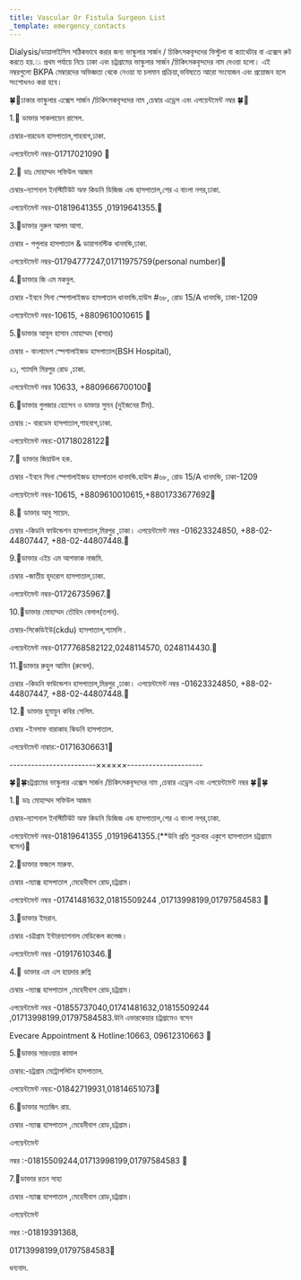 ```yaml
---
title: Vascular Or Fistula Surgeon List
_template: emergency_contacts
---
```

Dialysis/ডায়ালাইসিস সঠিকভাবে করার জন্য ভাস্কুলার সার্জন / চিকিৎসকবৃন্দদের ফিস্টুলা বা ক্যাথেটার বা এক্সেস রুট করতে হয়.💥 প্রথম পর্যায়ে নিচে ঢাকা এবং চট্রগ্রামের ভাস্কুলার সার্জন /চিকিৎসকবৃন্দদের নাম দেওয়া হলো। এই নম্বরগুলো BKPA মেম্বারদের অভিজ্ঞতা থেকে নেওয়া যা চলমান প্রক্রিয়া,ভবিষ্যতে আরো সংযোজন এবং প্রয়োজন হলে সংশোধনও করা হবে।

🍀🔰ঢাকার ভাস্কুলার এক্সেস সার্জন /চিকিৎসকবৃন্দদের নাম ,চেম্বার এড্রেস এবং এপয়েন্টমেন্ট নম্বর 🍀🔰

1\.🔷️ ডাক্তার সাকলায়েন রাসেল.

চেম্বার-বারডেম হাসপাতাল,শাহবাগ,ঢাকা.

এপয়েন্টমেন্ট নম্বর-01717021090 🔶️

2\.🔷️ ডাঃ মোহাম্মদ সফিউল আজম

চেম্বার-ন্যাশনাল ইনস্টিটিউট অফ কিডনি ডিজিজ এন্ড হাসপাতাল,শের এ বাংলা নগর,ঢাকা.

এপয়েন্টমেন্ট নম্বর-01819641355 ,01919641355.🔶️

3\.🔷️ডাক্তার নুরুল আলম আগা.

চেম্বার - পপুলার হাসপাতাল & ডায়াগনস্টিক ধানমন্ডি,ঢাকা.

এপয়েন্টমেন্ট নম্বর-01794777247,01711975759(personal number)🔶️

4\.🔷️ডাক্তার জি এম মকবুল.

চেম্বার -ইবনে সিনা স্পেশালাইজড হাসপাতাল ধানমন্ডি.হাউস #৬৮, রোড 15/A  ধানমন্ডি,  ঢাকা-1209

এপয়েন্টমেন্ট নম্বর-10615, +8809610010615 🔶️

5\.🔷️ডাক্তার আবুল হাসান মোহাম্মদ (বাসার)

চেম্বার - বাংলাদেশ স্পেশালাইজড হাসপাতাল(BSH Hospital),

২১, শ্যামলি মিরপুর রোড ,ঢাকা.

এপয়েন্টমেন্ট নম্বর 10633, +8809666700100🔶️

6\.🔷️ডাক্তার গুলজার হোসেন ও ডাক্তার সুমন (দুইজনের টিম).

চেম্বার :- বারডেম হাসপাতাল,শাহবাগ,ঢাকা.

এপয়েন্টমেন্ট নম্বর:-01718028122🔶️

7\.🔷️ ডাক্তার জিয়াউল হক.

চেম্বার -ইবনে সিনা স্পেশালাইজড হাসপাতাল ধানমন্ডি.হাউস #৬৮, রোড 15/A  ধানমন্ডি,  ঢাকা-1209

এপয়েন্টমেন্ট নম্বর-10615, +8809610010615,+8801733677692🔶️

8\.🔷️ ডাক্তার আবু সায়েদ.

চেম্বার -কিডনি ফাউন্ডেশন হাসপাতাল,মিরপুর ,ঢাকা। এপয়েন্টমেন্ট নম্বর -01623324850, +88-02-44807447, +88-02-44807448.🔸

9\.🔷️ডাক্তার এইচ এম আশফাক নাজমি.

চেম্বার -জাতীয় হৃদরোগ হাসপাতাল,ঢাকা.

এপয়েন্টমেন্ট নম্বর-01726735967.🔶️

10\.🔷️ডাক্তার মোহাম্মদ তৌহিদ বেলাল(তপন).

চেম্বার-সিকেডিইউ(ckdu) হাসপাতাল,শ্যামলি .

এপয়েন্টমেন্ট নম্বর-0177768582122,0248114570, 0248114430.🔶️

11\.🔹ডাক্তার রুহুল আমিন (রুবেল).

চেম্বার -কিডনি ফাউন্ডেশন হাসপাতাল,মিরপুর ,ঢাকা। এপয়েন্টমেন্ট নম্বর -01623324850, +88-02-44807447, +88-02-44807448.🔸

12\.🔷️ ডাক্তার হুমায়ুন কবির সেলিম.

চেম্বার -ইনসাফ বারাকাহ কিডনি হাসপাতাল.

এপয়েন্টমেন্ট নাম্বার:-01716306631🔶️

\------------------------××××××---------------------

🍀🔰🍀চট্রগ্রামের ভাস্কুলার এক্সেস সার্জন /চিকিৎসকবৃন্দদের নাম ,চেম্বার এড্রেস এবং এপয়েন্টমেন্ট নম্বর 🍀🔰🍀

1\.🔷️ ডাঃ মোহাম্মদ সফিউল আজম

চেম্বার-ন্যাশনাল ইনস্টিটিউট অফ কিডনি ডিজিজ এন্ড হাসপাতাল,শের এ বাংলা নগর,ঢাকা.

এপয়েন্টমেন্ট নম্বর-01819641355 ,01919641355.(**উনি প্রতি শুক্রবার একুশে হাসপাতাল চট্রগ্রামে বসেন)🔶️

2\.🔷️ডাক্তার ফজলে মারুফ.

চেম্বার -ম্যাক্স হাসপাতাল ,মেহেদীবাগ রোড,চট্রগ্রাম।

এপয়েন্টমেন্ট নম্বর -01741481632,01815509244 ,01713998199,01797584583 🔶️

3\.🔷️ডাক্তার ইমরান.

চেম্বার -চট্টগ্রাম ইন্টারন্যাশনাল মেডিকেল কলেজ।

এপয়েন্টমেন্ট নম্বর -01917610346.🔶️

4\.🔷️ ডাক্তার এম এস হায়দার রুশ্নি

চেম্বার -ম্যাক্স হাসপাতাল ,মেহেদীবাগ রোড,চট্রগ্রাম।

এপয়েন্টমেন্ট নম্বর -01855737040,01741481632,01815509244 ,01713998199,01797584583.উনি এভারকেয়ার চট্রগ্রামেও বসেন

Evecare Appointment & Hotline:10663, 09612310663 🔶️

5\.🔷️ডাক্তার সারওয়ার কামাল

চেম্বার:-চট্রগ্রাম মেট্রোপলিটন হাসপাতাল.

এপয়েন্টমেন্ট নম্বর:-01842719931,01814651073🔶️

6\.🔷️ডাক্তার সত্যজিৎ রায়.

চেম্বার -ম্যাক্স হাসপাতাল ,মেহেদীবাগ রোড,চট্রগ্রাম।

এপয়েন্টমেন্ট

নম্বর :-01815509244,01713998199,01797584583 🔶️

7\.🔷️ডাক্তার রতন সাহা

চেম্বার -ম্যাক্স হাসপাতাল ,মেহেদীবাগ রোড,চট্রগ্রাম।

এপয়েন্টমেন্ট

নম্বর :-01819391368,

01713998199,01797584583🔶️

ধন্যবাদ.
